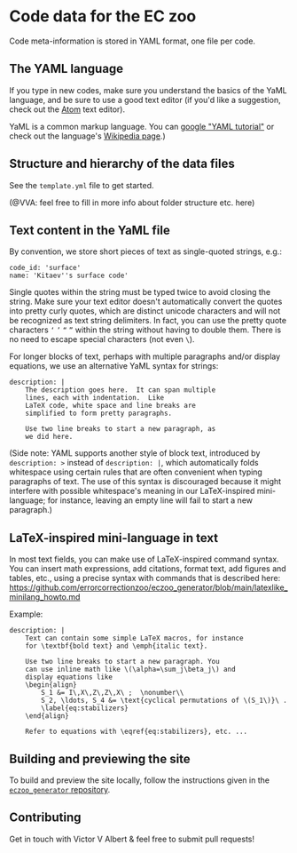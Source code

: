 # Code data for the EC zoo

Code meta-information is stored in YAML format, one file per code.

## The YAML language

If you type in new codes, make sure you understand the basics of the
YaML language, and be sure to use a good text editor (if you'd like
a suggestion, check out the [Atom](https://atom.io/) text editor).

YaML is a common markup language.  You can [google
"YAML tutorial"](https://google.com/search?q=YaML+tutorial) or check out
the language's [Wikipedia
page](https://en.wikipedia.org/wiki/YAML).)


## Structure and hierarchy of the data files

See the `template.yml` file to get started.

(@VVA: feel free to fill in more info about folder structure etc. here)


## Text content in the YaML file

By convention, we store short pieces of text as single-quoted strings, e.g.:

    code_id: 'surface'
    name: 'Kitaev''s surface code'

Single quotes within the string must be typed twice to avoid closing
the string.  Make sure your text editor doesn't automatically convert
the quotes into pretty curly quotes, which are distinct unicode
characters and will not be recognized as text string delimiters.  In
fact, you can use the pretty quote characters ``‘`` ``’`` ``“`` ``”``
within the string without having to double them.  There is no need to
escape special characters (not even ``\``).

For longer blocks of text, perhaps with multiple paragraphs and/or
display equations, we use an alternative YaML syntax for strings:

    description: |
        The description goes here.  It can span multiple
        lines, each with indentation.  Like
        LaTeX code, white space and line breaks are
        simplified to form pretty paragraphs.
        
        Use two line breaks to start a new paragraph, as
        we did here.

(Side note: YAML supports another style of block text, introduced
by `description: >` instead of `description: |`, which automatically
folds whitespace using certain rules that are often convenient when
typing paragraphs of text.  The use of this syntax is discouraged
because it might interfere with possible whitespace's meaning in our
LaTeX-inspired mini-language; for instance, leaving an empty line
will fail to start a new paragraph.)
        
## LaTeX-inspired mini-language in text

In most text fields, you can make use of LaTeX-inspired
command syntax.  You can insert math expressions, add citations,
format text, add figures and tables, etc., using a precise
syntax with commands that is described here:
https://github.com/errorcorrectionzoo/eczoo_generator/blob/main/latexlike_minilang_howto.md

Example:

    description: |
        Text can contain some simple LaTeX macros, for instance
        for \textbf{bold text} and \emph{italic text}.
        
        Use two line breaks to start a new paragraph. You
        can use inline math like \(\alpha=\sum_j\beta_j\) and
        display equations like
        \begin{align}
            S_1 &= I\,X\,Z\,Z\,X\ ;  \nonumber\\
            S_2, \ldots, S_4 &= \text{cyclical permutations of \(S_1\)}\ .
            \label{eq:stabilizers}
        \end{align}
        
        Refer to equations with \eqref{eq:stabilizers}, etc. ...



## Building and previewing the site

To build and preview the site locally, follow the instructions given
in the [`eczoo_generator`
repository](https://github.com/errorcorrectionzoo/eczoo_generator).


## Contributing

Get in touch with Victor V Albert & feel free to submit pull requests!
